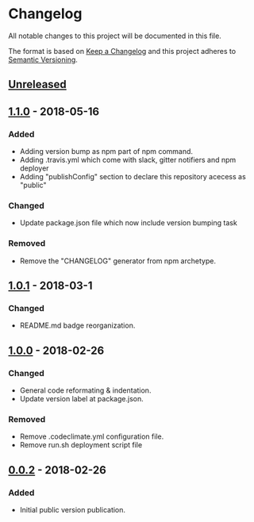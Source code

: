 # Changelog
All notable changes to this project will be documented in this file.

The format is based on [Keep a Changelog](https://keepachangelog.com/en/1.0.0/)
and this project adheres to [Semantic Versioning](https://semver.org/spec/v2.0.0.html).

## [Unreleased]

## [1.1.0] - 2018-05-16
### Added
- Adding version bump as npm part of npm command.
- Adding .travis.yml which come with slack, gitter notifiers and npm deployer
- Adding "publishConfig" section to declare this repository acecess as "public"

### Changed
- Update package.json file which now include version bumping task 

### Removed
- Remove the "CHANGELOG" generator from npm archetype.

## [1.0.1] - 2018-03-1
### Changed
- README.md badge reorganization.

## [1.0.0] - 2018-02-26
### Changed
- General code reformating & indentation.
- Update version label at package.json.

### Removed
- Remove .codeclimate.yml configuration file.
- Remove run.sh deployment script file

## [0.0.2] - 2018-02-26
### Added
- Initial public version publication.

[Unreleased]: https://github.com/djanta/djantaio-tools-bump/compare/v1.1.0...HEAD
[1.1.0]: https://github.com/djanta/djantaio-tools-bump/compare/v1.0.1...v1.1.0
[1.0.1]: https://github.com/djanta/djantaio-tools-bump/compare/v1.0.0...v1.0.1
[1.0.0]: https://github.com/djanta/djantaio-tools-bump/compare/v0.0.2...v1.0.0
[0.0.2]: https://github.com/djanta/djantaio-tools-bump/compare/v0.1.0...v0.2.0
